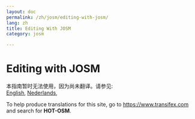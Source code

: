 ```yaml
---
layout: doc
permalink: /zh/josm/editing-with-josm/
lang: zh
title: Editing With JOSM
category: josm

---
```


Editing with JOSM   
=================  

本指南暂时无法使用，因为尚未翻译。请参见:  
[English](/en/josm/more-about-josm/),
[Nederlands](/nl/josm/more-about-josm/),  

To help produce translations for this site, go to <https://www.transifex.com> and search for **HOT-OSM**.  


